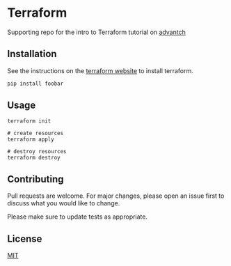 # Terraform

Supporting repo for the intro to Terraform tutorial on [advantch](https://www.advantch.com)

## Installation

See the instructions on the [terraform website](https://learn.hashicorp.com/terraform?utm_source=terraform_io) to install terraform.


```bash
pip install foobar
```

## Usage

```shell
terraform init

# create resources
terraform apply

# destroy resources
terraform destroy
```

## Contributing
Pull requests are welcome. For major changes, please open an issue first to discuss what you would like to change.

Please make sure to update tests as appropriate.

## License
[MIT](https://choosealicense.com/licenses/mit/)